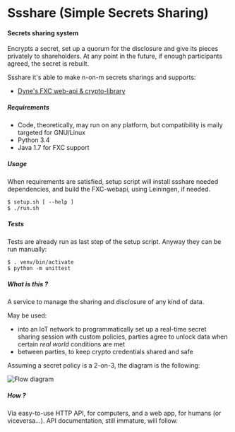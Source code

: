 Ssshare (Simple Secrets Sharing)
===

#### Secrets sharing system

Encrypts a secret, set up a quorum for the disclosure and give its pieces privately to shareholders.
At any point in the future, if enough participants agreed, the secret is rebuilt.

Ssshare it's able to make n-on-m secrets sharings and supports: 
 - [Dyne's FXC web-api & crypto-library](https://github.com/dyne/FXC-webapi)

##### Requirements
 - Code, theoretically, may run on any platform, but compatibility is maily targeted for GNU/Linux
 - Python 3.4
 - Java 1.7 for FXC support 
 

##### Usage
When requirements are satisfied, setup script will install ssshare needed dependencies, and build the FXC-webapi,
using Leiningen, if needed.

```
$ setup.sh [ --help ]
$ ./run.sh
```

##### Tests

Tests are already run as last step of the setup script. Anyway they can be run manually:

```
$ . venv/bin/activate
$ python -m unittest
```

##### What is this ?

A service to manage the sharing and disclosure of any kind of data.
 
May be used:
 - into an IoT network to programmatically set up a real-time secret sharing session with custom policies, parties agree
 to unlock data when certain _real world_ conditions are met 
 - between parties, to keep crypto credentials shared and safe

Assuming a secret policy is a 2-on-3, the diagram is the following:

![Flow diagram](https://raw.githubusercontent.com/gdassori/ssshare/master/resources/secret_split_and_recovery.png)

##### How ?

Via easy-to-use HTTP API, for computers, and a web app, for humans (or viceversa...).
API documentation, still immature, will follow.
